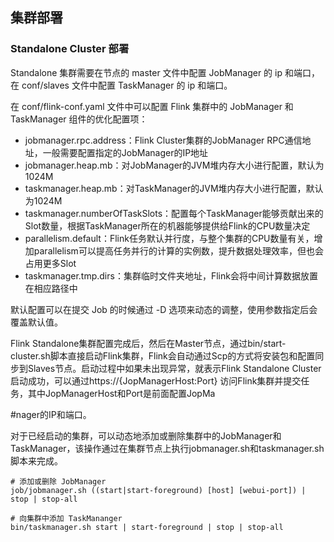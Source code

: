 ## 集群部署


### Standalone Cluster 部署

Standalone 集群需要在节点的 master 文件中配置 JobManager 的 ip 和端口，在 conf/slaves 文件中配置 TaskManager 的 ip 和端口。

在 conf/flink-conf.yaml 文件中可以配置 Flink 集群中的 JobManager 和 TaskManager 组件的优化配置项：
- jobmanager.rpc.address：Flink Cluster集群的JobManager RPC通信地址，一般需要配置指定的JobManager的IP地址
- jobmanager.heap.mb：对JobManager的JVM堆内存大小进行配置，默认为1024M
- taskmanager.heap.mb：对TaskManager的JVM堆内存大小进行配置，默认为1024M
- taskmanager.numberOfTaskSlots：配置每个TaskManager能够贡献出来的Slot数量，根据TaskManager所在的机器能够提供给Flink的CPU数量决定
- parallelism.default：Flink任务默认并行度，与整个集群的CPU数量有关，增加parallelism可以提高任务并行的计算的实例数，提升数据处理效率，但也会占用更多Slot
- taskmanager.tmp.dirs：集群临时文件夹地址，Flink会将中间计算数据放置在相应路径中

默认配置可以在提交 Job 的时候通过 -D 选项来动态的调整，使用参数指定后会覆盖默认值。

Flink Standalone集群配置完成后，然后在Master节点，通过bin/start-cluster.sh脚本直接启动Flink集群，Flink会自动通过Scp的方式将安装包和配置同步到Slaves节点。启动过程中如果未出现异常，就表示Flink Standalone Cluster启动成功，可以通过https://{JopManagerHost:Port} 访问Flink集群并提交任务，其中JopManagerHost和Port是前面配置JopMa

#nager的IP和端口。

对于已经启动的集群，可以动态地添加或删除集群中的JobManager和TaskManager，该操作通过在集群节点上执行jobmanager.sh和taskmanager.sh脚本来完成。

```shell
# 添加或删除 JobManager
job/jobmanager.sh ((start|start-foreground) [host] [webui-port]) | stop | stop-all

# 向集群中添加 TaskMananger
bin/taskmanager.sh start | start-foreground | stop | stop-all
```

